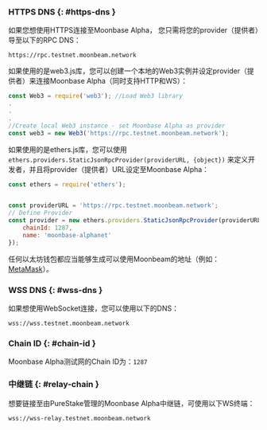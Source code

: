 ### HTTPS DNS {: #https-dns } 

如果您想使用HTTPS连接至Moonbase Alpha， 您只需将您的provider（提供者）导至以下的RPC DNS：

```
https://rpc.testnet.moonbeam.network
```

如果使用的是web3.js库，您可以创建一个本地的Web3实例并设定provider（提供者）来连接Moonbase Alpha（同时支持HTTP和WS）：

```js
const Web3 = require('web3'); //Load Web3 library
.
.
.
//Create local Web3 instance - set Moonbase Alpha as provider
const web3 = new Web3('https://rpc.testnet.moonbeam.network'); 
```
如果使用的是ethers.js库，您可以使用`ethers.providers.StaticJsonRpcProvider(providerURL, {object})` 来定义开发者，并且将provider（提供者）URL设定至Moonbase Alpha：

```js
const ethers = require('ethers');


const providerURL = 'https://rpc.testnet.moonbeam.network';
// Define Provider
const provider = new ethers.providers.StaticJsonRpcProvider(providerURL, {
    chainId: 1287,
    name: 'moonbase-alphanet'
});
```

任何以太坊钱包都应当能够生成可以使用Moonbeam的地址（例如：[MetaMask](https://metamask.io/)）。

### WSS DNS {: #wss-dns } 

如果想使用WebSocket连接，您可以使用以下的DNS：

```
wss://wss.testnet.moonbeam.network
```

### Chain ID {: #chain-id } 

Moonbase Alpha测试网的Chain ID为：`1287 `

### 中继链 {: #relay-chain } 

想要链接至由PureStake管理的Moonbase Alpha中继链，可使用以下WS终端：

```
wss://wss-relay.testnet.moonbeam.network
```